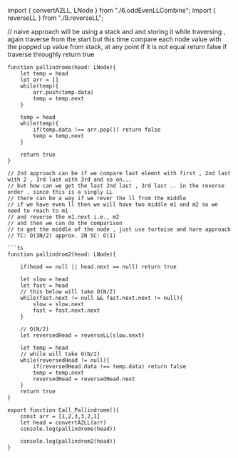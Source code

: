 import { convertA2LL, LNode } from "./6.oddEvenLLCombine";
import { reverseLL } from "./9.reverseLL";

// naive approach will be using a stack and and storing it while traversing , again traverse from the start but this time compare each node value with the popped up value from stack, at any point if it is not equal return false if traverse throughly return true 
```
function pallindrome(head: LNode){
    let temp = head 
    let arr = []
    while(temp){
        arr.push(temp.data)
        temp = temp.next
    }

    temp = head
    while(temp){
        if(temp.data !== arr.pop()) return false
        temp = temp.next
    }

    return true
}

// 2nd approach can be if we compare last elemnt with first , 2nd last with 2 , 3rd last with 3rd and so on...
// but how can we get the last 2nd last , 3rd last .. in the reverse order , since this is a singly LL
// there can be a way if we rever the ll from the middle 
// if we have even ll then we will have two middle m1 and m2 so we need to reach to m1
// and reverse the m1.next i.e., m2 
// and then we can do the comparison
// to get the middle of the node , just use tortoise and hare approach 
// TC: O(3N/2) approx. 2N SC: O(1)

```ts
function pallindrom2(head: LNode){

    if(head == null || head.next == null) return true

    let slow = head
    let fast = head
    // this below will take O(N/2)
    while(fast.next != null && fast.next.next != null){
        slow = slow.next
        fast = fast.next.next
    }

    // O(N/2)
    let reversedHead = reverseLL(slow.next)

    let temp = head
    // while will take O(N/2)
    while(reversedHead != null){
        if(reversedHead.data !== temp.data) return false
        temp = temp.next
        reversedHead = reversedHead.next
    }
    return true
}

export function Call_Pallindrome(){
    const arr = [1,2,3,3,2,1]
    let head = convertA2LL(arr)
    console.log(pallindrome(head))

    console.log(pallindrom2(head))
}
